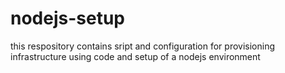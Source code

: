 # nodejs-setup
this respository contains sript and configuration for provisioning infrastructure using code and setup of a nodejs environment 
